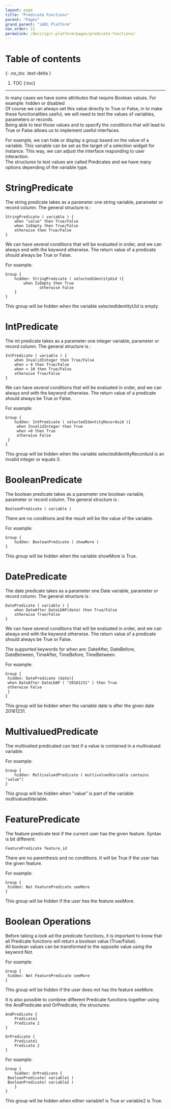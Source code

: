 ```yaml
---
layout: page
title: "Predicate Functions"
parent: "Pages"
grand_parent: "iGRC Platform"
nav_order: 21
permalink: /docs/igrc-platform/pages/predicate-functions/
---
```


# Table of contents
{: .no_toc .text-delta }

1. TOC
{:toc}
---

In many cases we have some attributes that require Boolean values.
For example: hidden or disabled   
Of course we can always set this value directly to True or False, in to make these functionalities useful, we will need to test the values of variables, parameters or records.   
Being able to test those values and to specify the conditions that will lead to True or False allows us to implement useful interfaces.   

For example, we can hide or display a group based on the value of a variable. This variable can be set as the target of a selection widget for instance. This way, we can adjust the interface responding to user interaction.   
The structures to test values are called Predicates and we have many options depending of the variable type.

# StringPredicate

The string predicate takes as a parameter one string variable,  parameter or record column. The general structure is :   

```
StringPredicate ( variable ) {
    when "value" then True/False
    when IsEmpty then True/False
    otherwise then True/False
}
```

We can have several conditions that will be evaluated in order, and we can always end with the keyword otherwise. The return value of a predicate should always be True or False.   

For example:   

```
Group {
    hidden: StringPredicate ( selectedIdentityUid ){
        when IsEmpty then True
               otherwise False
    }
}
```

This group will be hidden when the variable selectedIdentityUid is empty.  

# IntPredicate

The int predicate takes as a parameter one integer variable, parameter or record column. The general structure is :   

```
IntPredicate ( variable ) {
    when InvalidInteger then True/False
    when = 0 then True/False
    when < 10 then True/False
    otherwise True/False
}
```

We can have several conditions that will be evaluated in order, and we can always end with the keyword otherwise. The return value of a predicate should always be True or False.   

For example:   

```
Group {
    hidden: IntPredicate ( selectedIdentityRecorduid ){
     when InvalidInteger then True
     when =0 then True
     otherwise False
 }
}
```

This group will be hidden when the variable selectedIdentityRecorduid is an invalid integer or equals 0.   

# BooleanPredicate

The boolean predicate takes as a parameter one boolean variable, parameter or record column. The general structure is :   

`BooleanPredicate ( variable )`   

There are no conditions and the result will be the value of the variable.   

For example:   

```
Group {
    hidden: BooleanPredicate ( showMore )
}
```
This group will be hidden when the variable showMore is True.

# DatePredicate

The date predicate takes as a parameter one Date variable, parameter or record column. The general structure is :   

```
DatePredicate ( variable ) {
    when DateAfter DateLDAP(date) then True/False
    otherwise True/False
}
```

We can have several conditions that will be evaluated in order, and we can always end with the keyword otherwise. The return value of a predicate should always be True or False.   

The supported keywords for when are: DateAfter, DateBefore, DateBetween, TimeAfter, TimeBefore, TimeBetween.  

For example:  

```
Group {
 hidden: DatePredicate (date){
 when DateAfter DateLDAP ( "20161231" ) then True
 otherwise False
 }
}
```

This group will be hidden when the variable date is after the given date 20161231.   

# MultivaluedPredicate

The multivalied predicated can test if a value is contained in a multivalued variable.   

For example:   

```
Group {
    hidden: MultivaluedPredicate ( multivaluedVariable contains "value")
}
```

This group will be hidden when "value" is part of the variable multivaluedVariable.

# FeaturePredicate

The feature predicate test if the current user has the given feature. Syntax is bit different:  

`FeaturePredicate feature_id`  

There are no parenthesis and no conditions. It will be True if the user has the given feature.   

For example:  

```
Group {
 hidden: Not FeaturePredicate seeMore
}
```

This group will be hidden if the user has the feature seeMore.

# Boolean Operations

Before taking a look ad the predicate functions, it is important to know that all Predicate functions will return a boolean value (True/False).   
All boolean values can be transformed to the opposite value using the keyword Not.   

For example:   

```
Group {
 hidden: Not FeaturePredicate seeMore
}
```

This group will be hidden if the user does not has the feature seeMore.   

It is also possible to combine different Predicate functions together using the AndPredicate and OrPredicate, the structures:   

```
AndPredicate {
    Predicate1
    Predicate 2
}

OrPredicate {
    Predicate1
    Predicate 2
}

```

For example:   

```
Group {
    hidden: OrPredicate {
 BooleanPredicate( variable1 )
 BooleanPredicate( variable2 )
    }
}
```

This group will be hidden when either variable1 is True or variable2 is True.

